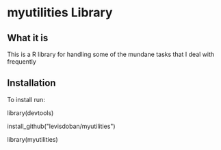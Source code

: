 # myutilities Library

## What it is

This is a R library for handling some of the mundane tasks that I deal with frequently

## Installation

To install run:

library(devtools)

install_github("levisdoban/myutilities")

library(myutilities)
